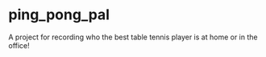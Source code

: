 # ping_pong_pal
A project for recording who the best table tennis player is at home or in the office!

